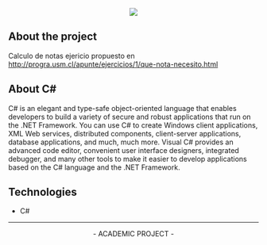 <p align="center">
  <img src="https://niixer.com/wp-content/uploads/2020/11/C.NET_-1024x384-1.png"> 
</p>  

About the project
-------------
Calculo de notas ejericio propuesto en http://progra.usm.cl/apunte/ejercicios/1/que-nota-necesito.html

About C#
-------------
C# is an elegant and type-safe object-oriented language that enables developers to build a variety of secure and robust applications that run on the .NET Framework. You can use C# to create Windows client applications, XML Web services, distributed components, client-server applications, database applications, and much, much more. Visual C# provides an advanced code editor, convenient user interface designers, integrated debugger, and many other tools to make it easier to develop applications based on the C# language and the .NET Framework.

Technologies
-------------
- C#

-------------
<p align="center">
- ACADEMIC PROJECT -
</p>



